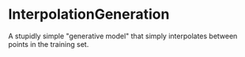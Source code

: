 # InterpolationGeneration
A stupidly simple "generative model" that simply interpolates between points in the training set.

